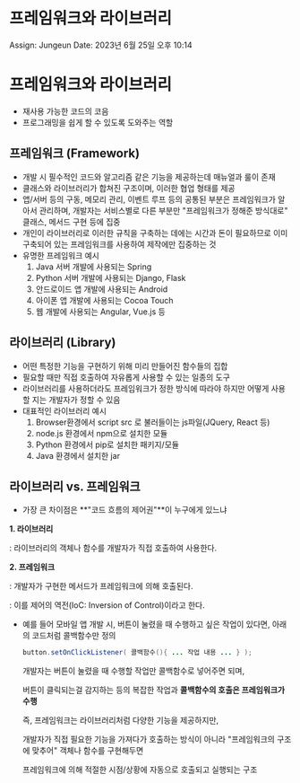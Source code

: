 # 프레임워크와 라이브러리

Assign: Jungeun
Date: 2023년 6월 25일 오후 10:14

# 프레임워크와 라이브러리

- 재사용 가능한 코드의 코음
- 프로그래밍을 쉽게 할 수 있도록 도와주는 역할

## 프레임워크 (Framework)

- 개발 시 필수적인 코드와 알고리즘 같은 기능을 제공하는데 매뉴얼과 룰이 존재
- 클래스와 라이브러리가 합쳐진 구조이며, 이러한 협업 형태를 제공
- 앱/서버 등의 구동, 메모리 관리, 이벤트 루프 등의 공통된 부분은 프레임워크가 알아서 관리하며, 개발자는 서비스별로 다른 부분만 "프레임워크가 정해준 방식대로" 클래스, 메서드 구현 등에 집중
- 개인이 라이브러리로 이러한 규칙을 구축하는 데에는 시간과 돈이 필요하므로 이미 구축되어 있는 프레임워크를 사용하여 제작에만 집중하는 것
- 유명한 프레임워크 예시
    1. Java 서버 개발에 사용되는 Spring
    2. Python 서버 개발에 사용되는 Django, Flask
    3. 안드로이드 앱 개발에 사용되는 Android
    4. 아이폰 앱 개발에 사용되는 Cocoa Touch
    5. 웹 개발에 사용되는 Angular, Vue.js 등

## 라이브러리 (Library)

- 어떤 특정한 기능을 구현하기 위해 미리 만들어진 함수들의 집합
- 필요할 때만 직접 호출하여 자유롭게 사용할 수 있는 일종의 도구
- 라이브러리를 사용하더라도 프레임워크가 정한 방식에 따라야 하지만 어떻게 사용할 지는 개발자가 정할 수 있음
- 대표적인 라이브러리 예시
    1. Browser환경에서 script src 로 불러들이는 js파일(JQuery, React 등)
    2. node.js 환경에서 npm으로 설치한 모듈
    3. Python 환경에서 pip로 설치한 패키지/모듈
    4. Java 환경에서 설치한 jar

## 라이브러리 vs. 프레임워크

- 가장 큰 차이점은 **"코드 흐름의 제어권"**이 누구에게 있느냐

**1. 라이브러리**

: 라이브러리의 객체나 함수를 개발자가 직접 호출하여 사용한다.

**2. 프레임워크**

: 개발자가 구현한 메서드가 프레임워크에 의해 호출된다.

: 이를 제어의 역전(IoC: Inversion of Control)이라고 한다.

- 예를 들어 모바일 앱 개발 시, 버튼이 눌렸을 때 수행하고 싶은 작업이 있다면, 아래의 코드처럼 콜백함수만 정의
    
    ```java
    button.setOnClickListener( 콜백함수(){ ... 작업 내용 ... } );
    ```
    
    개발자는 버튼이 눌렸을 때 수행할 작업만 콜백함수로 넣어주면 되며,
    
    버튼이 클릭되는걸 감지하는 등의 복잡한 작업과 **콜백함수의 호출은 프레임워크가 수행**
    
    즉, 프레임워크는 라이브러리처럼 다양한 기능을 제공하지만,
    
    개발자가 직접 필요한 기능을 가져다가 호출하는 방식이 아니라 "프레임워크의 구조에 맞추어" 객체나 함수를 구현해두면
    
    프레임워크에 의해 적절한 시점/상황에 자동으로 호출되고 실행되는 구조